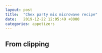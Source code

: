 ```yaml
---
layout: post
title:  "Chex party mix microwave recipe"
date:   2019-12-22 12:05:49 +0000
categories: appetizers
---
```


## From clipping

